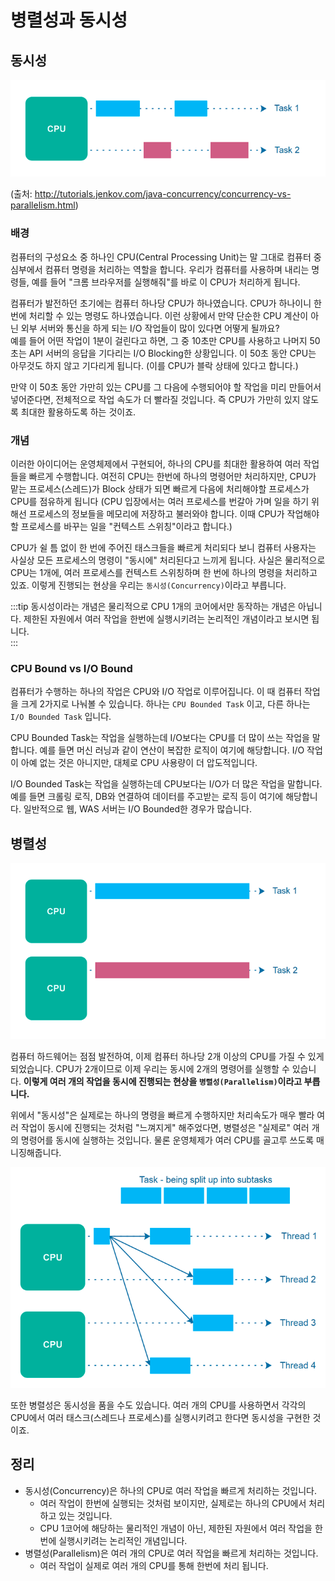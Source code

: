 # 병렬성과 동시성

## 동시성
![concurrency.png](../images/concurrency1.png)

(출처: http://tutorials.jenkov.com/java-concurrency/concurrency-vs-parallelism.html)

### 배경

컴퓨터의 구성요소 중 하나인 CPU(Central Processing Unit)는 말 그대로 컴퓨터 중심부에서 컴퓨터 명령을 처리하는 역할을 합니다. 우리가 컴퓨터를 사용하며 내리는 명령들, 예를 들어 "크롬 브라우저를 실행해줘"를 바로 이 CPU가 처리하게 됩니다.

컴퓨터가 발전하던 초기에는 컴퓨터 하나당 CPU가 하나였습니다. CPU가 하나이니 한 번에 처리할 수 있는 명령도 하나였습니다. 이런 상황에서 만약 단순한 CPU 계산이 아닌 외부 서버와 통신을 하게 되는 I/O 작업들이 많이 있다면 어떻게 될까요?   
예를 들어 어떤 작업이 1분이 걸린다고 하면, 그 중 10초만 CPU를 사용하고 나머지 50초는 API 서버의 응답을 기다리는 I/O Blocking한 상황입니다. 이 50초 동안 CPU는 아무것도 하지 않고 기다리게 됩니다. (이를 CPU가 블락 상태에 있다고 합니다.)

만약 이 50초 동안 가만히 있는 CPU를 그 다음에 수행되어야 할 작업을 미리 만들어서 넣어준다면, 전체적으로 작업 속도가 더 빨라질 것입니다. 즉 CPU가 가만히 있지 않도록 최대한 활용하도록 하는 것이죠.

### 개념
이러한 아이디어는 운영체제에서 구현되어, 하나의 CPU를 최대한 활용하여 여러 작업들을 빠르게 수행합니다. 여전히 CPU는 한번에 하나의 명령어만 처리하지만, CPU가 맡는 프로세스(스레드)가 Block 상태가 되면 빠르게 다음에 처리해야할 프로세스가 CPU를 점유하게 됩니다 (CPU 입장에서는 여러 프로세스를 번갈아 가며 일을 하기 위해선 프로세스의 정보들을 메모리에 저장하고 불러와야 합니다. 이때 CPU가 작업해야할 프로세스를 바꾸는 일을 "컨텍스트 스위칭"이라고 합니다.)

CPU가 쉴 틈 없이 한 번에 주어진 태스크들을 빠르게 처리되다 보니 컴퓨터 사용자는 사실상 모든 프로세스의 명령이 "동시에" 처리된다고 느끼게 됩니다. 사실은 물리적으로 CPU는 1개에, 여러 프로세스를 컨텍스트 스위칭하며 한 번에 하나의 명령을 처리하고 있죠. 이렇게 진행되는 현상을 우리는 `동시성(Concurrency)`이라고 부릅니다.

:::tip
동시성이라는 개념은 물리적으로 CPU 1개의 코어에서만 동작하는 개념은 아닙니다. 제한된 자원에서 여러 작업을 한번에 실행시키려는 논리적인 개념이라고 보시면 됩니다.  
:::

### CPU Bound vs I/O Bound
컴퓨터가 수행하는 하나의 작업은 CPU와 I/O 작업로 이루어집니다. 이 때 컴퓨터 작업을 크게 2가지로 나눠볼 수 있습니다. 하나는 `CPU Bounded Task` 이고, 다른 하나는 `I/O Bounded Task` 입니다.

CPU Bounded Task는 작업을 실행하는데 I/O보다는 CPU를 더 많이 쓰는 작업을 말합니다. 예를 들면 머신 러닝과 같이 연산이 복잡한 로직이 여기에 해당합니다. I/O 작업이 아예 없는 것은 아니지만, 대체로 CPU 사용량이 더 압도적입니다.

I/O Bounded Task는 작업을 실행하는데 CPU보다는 I/O가 더 많은 작업을 말합니다. 예를 들면 크롤링 로직, DB와 연결하여 데이터를 주고받는 로직 등이 여기에 해당합니다. 일반적으로 웹, WAS 서버는 I/O Bounded한 경우가 많습니다. 

## 병렬성
![parallelism](../images/parallelism.png)

컴퓨터 하드웨어는 점점 발전하여, 이제 컴퓨터 하나당 2개 이상의 CPU를 가질 수 있게 되었습니다. CPU가 2개이므로 이제 우리는 동시에 2개의 명령어를 실행할 수 있습니다. **이렇게 여러 개의 작업을 동시에 진행되는 현상을 `병렬성(Parallelism)`이라고 부릅니다.**

위에서 "동시성"은 실제로는 하나의 명령을 빠르게 수행하지만 처리속도가 매우 빨라 여러 작업이 동시에 진행되는 것처럼 "느껴지게" 해주었다면, 병렬성은 "실제로" 여러 개의 명령어를 동시에 실행하는 것입니다. 물론 운영체제가 여러 CPU를 골고루 쓰도록 매니징해줍니다.

![conparall.png](../images/conparall.png)

또한 병렬성은 동시성을 품을 수도 있습니다. 여러 개의 CPU를 사용하면서 각각의 CPU에서 여러 태스크(스레드나 프로세스)를 실행시키려고 한다면 동시성을 구현한 것이죠.

## 정리
- 동시성(Concurrency)은 하나의 CPU로 여러 작업을 빠르게 처리하는 것입니다.
    - 여러 작업이 한번에 실행되는 것처럼 보이지만, 실제로는 하나의 CPU에서 처리하고 있는 것입니다.
    - CPU 1코어에 해당하는 물리적인 개념이 아닌, 제한된 자원에서 여러 작업을 한번에 실행시키려는 논리적인 개념입니다.
- 병렬성(Parallelism)은 여러 개의 CPU로 여러 작업을 빠르게 처리하는 것입니다.
    - 여러 작업이 실제로 여러 개의 CPU를 통해 한번에 처리 됩니다.